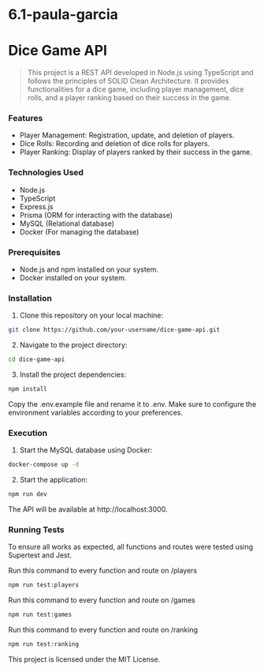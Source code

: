 # 6.1-paula-garcia

# Dice Game API

> This project is a REST API developed in Node.js using TypeScript and follows the principles of SOLID Clean Architecture. It provides functionalities for a dice game, including player management, dice rolls, and a player ranking based on their success in the game.

### Features

- Player Management: Registration, update, and deletion of players.
- Dice Rolls: Recording and deletion of dice rolls for players.
- Player Ranking: Display of players ranked by their success in the game.

### Technologies Used

- Node.js
- TypeScript
- Express.js
- Prisma (ORM for interacting with the database)
- MySQL (Relational database)
- Docker (For managing the database)

### Prerequisites

- Node.js and npm installed on your system.
- Docker installed on your system.

### Installation

1. Clone this repository on your local machine:

```bash
git clone https://github.com/your-username/dice-game-api.git
```

2. Navigate to the project directory:

```bash
cd dice-game-api
```

3. Install the project dependencies:

```bash
npm install
```

Copy the .env.example file and rename it to .env. Make sure to configure the environment variables according to your preferences.

### Execution

1. Start the MySQL database using Docker:

```bash
docker-compose up -d
```

2. Start the application:

```bash
npm run dev
```

The API will be available at http://localhost:3000.

### Running Tests

To ensure all works as expected, all functions and routes were tested using Supertest and Jest.

Run this command to every function and route on /players

```bash
npm run test:players
```

Run this command to every function and route on /games

```bash
npm run test:games
```

Run this command to every function and route on /ranking

```bash
npm run test:ranking
```

This project is licensed under the MIT License.
